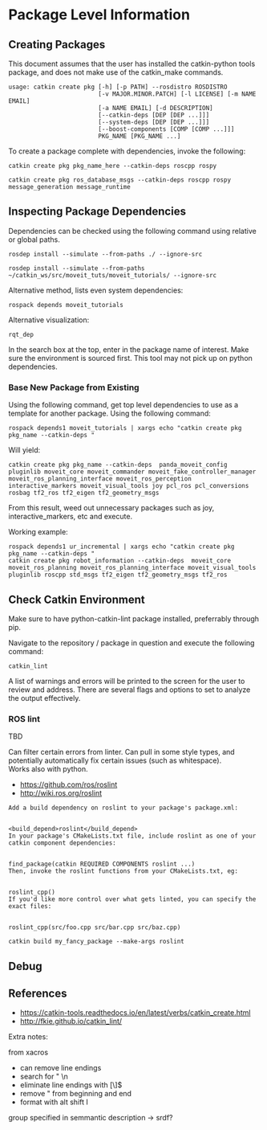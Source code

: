 # Package Level Information


## Creating Packages

This document assumes that the user has installed the catkin-python tools package, and does not make use of the catkin_make commands.

```
usage: catkin create pkg [-h] [-p PATH] --rosdistro ROSDISTRO
                         [-v MAJOR.MINOR.PATCH] [-l LICENSE] [-m NAME EMAIL]
                         [-a NAME EMAIL] [-d DESCRIPTION]
                         [--catkin-deps [DEP [DEP ...]]]
                         [--system-deps [DEP [DEP ...]]]
                         [--boost-components [COMP [COMP ...]]]
                         PKG_NAME [PKG_NAME ...]
```


To create a package complete with dependencies, invoke the following:

```shell script
catkin create pkg pkg_name_here --catkin-deps roscpp rospy

catkin create pkg ros_database_msgs --catkin-deps roscpp rospy message_generation message_runtime
```

## Inspecting Package Dependencies

Dependencies can be checked using the following command using relative or global paths.

```shell script
rosdep install --simulate --from-paths ./ --ignore-src

rosdep install --simulate --from-paths ~/catkin_ws/src/moveit_tuts/moveit_tutorials/ --ignore-src

```

Alternative method, lists even system dependencies:

```shell script
rospack depends moveit_tutorials
```

Alternative visualization:

```shell script
rqt_dep
```

In the search box at the top, enter in the package name of interest.  Make sure the environment is sourced first.  This tool may not pick up on python dependencies.

### Base New Package from Existing

Using the following command, get top level dependencies to use as a template for another package.  Using the following command:
 
```shell script
rospack depends1 moveit_tutorials | xargs echo "catkin create pkg pkg_name --catkin-deps "
```

Will yield:

```shell script
catkin create pkg pkg_name --catkin-deps  panda_moveit_config pluginlib moveit_core moveit_commander moveit_fake_controller_manager moveit_ros_planning_interface moveit_ros_perception interactive_markers moveit_visual_tools joy pcl_ros pcl_conversions rosbag tf2_ros tf2_eigen tf2_geometry_msgs
```

From this result, weed out unnecessary packages such as joy, interactive_markers, etc and execute.

Working example:

```shell script
rospack depends1 ur_incremental | xargs echo "catkin create pkg pkg_name --catkin-deps "
catkin create pkg robot_information --catkin-deps  moveit_core moveit_ros_planning moveit_ros_planning_interface moveit_visual_tools pluginlib roscpp std_msgs tf2_eigen tf2_geometry_msgs tf2_ros

```

## Check Catkin Environment

Make sure to have python-catkin-lint package installed, preferrably through pip.

Navigate to the repository / package in question and execute the following command:

```shell script
catkin_lint
```

A list of warnings and errors will be printed to the screen for the user to review and address.  There are several flags and options to set to analyze the output effectively.

### ROS lint

TBD

Can filter certain errors from linter.  Can pull in some style types, and potentially automatically fix certain issues (such as whitespace).  
Works also with python.

- https://github.com/ros/roslint
- http://wiki.ros.org/roslint


```shell script
Add a build dependency on roslint to your package's package.xml:


<build_depend>roslint</build_depend>
In your package's CMakeLists.txt file, include roslint as one of your catkin component dependencies:


find_package(catkin REQUIRED COMPONENTS roslint ...)
Then, invoke the roslint functions from your CMakeLists.txt, eg:


roslint_cpp()
If you'd like more control over what gets linted, you can specify the exact files:


roslint_cpp(src/foo.cpp src/bar.cpp src/baz.cpp)
```


```shell script
catkin build my_fancy_package --make-args roslint
```

## Debug




## References

- https://catkin-tools.readthedocs.io/en/latest/verbs/catkin_create.html
- http://fkie.github.io/catkin_lint/


Extra notes:

from xacros
- can remove line endings
- search for " \n
- eliminate line endings with [\\]$
- remove " from beginning and end
- format with alt shift I

group specified in semmantic description -> srdf?
